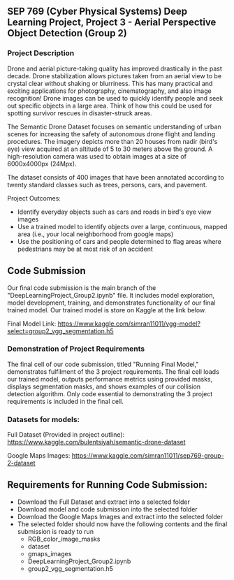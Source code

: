 ## SEP 769 (Cyber Physical Systems) Deep Learning Project, Project 3 - Aerial Perspective Object Detection (Group 2)

### Project Description
Drone and aerial picture-taking quality has improved drastically in the past decade. Drone stabilization allows pictures taken from an aerial view to be crystal clear without shaking or blurriness. This has many practical and exciting applications for photography, cinematography, and also image recognition! Drone images can be used to quickly identify people and seek out specific objects in a large area. Think of how this could be used for spotting survivor rescues in disaster-struck areas.

The Semantic Drone Dataset focuses on semantic understanding of urban scenes for increasing the safety of autonomous drone flight and landing procedures. The imagery depicts more than 20 houses from nadir (bird's eye) view acquired at an altitude of 5 to 30 meters above the ground. A high-resolution camera was used to obtain images at a size of 6000x4000px (24Mpx).

The dataset consists of 400 images that have been annotated according to twenty standard classes such as trees, persons, cars, and pavement.

Project Outcomes:

* Identify everyday objects such as cars and roads in bird's eye view images
* Use a trained model to identify objects over a large, continuous, mapped area (i.e., your local neighborhood from google maps)
* Use the positioning of cars and people determined to flag areas where pedestrians may be at most risk of an accident

## Code Submission
Our final code submission is the main branch of the "DeepLearningProject_Group2.ipynb" file. It includes model exploration, model development, training, and demonstrates functionality of our final trained model. Our trained model is store on Kaggle at the link below.

Final Model Link: https://www.kaggle.com/simran11011/vgg-model?select=group2_vgg_segmentation.h5


### Demonstration of Project Requirements

The final cell of our code submission, titled "Running Final Model," demonstrates fulfilment of the 3 project requirements. The final cell loads our trained model, outputs performance metrics using provided masks, displays segmentation masks, and shows examples of our collision detection algorithm. Only code essential to demonstrating the 3 project requirements is included in the final cell.


### Datasets for models:
Full Dataset (Provided in project outline): https://www.kaggle.com/bulentsiyah/semantic-drone-dataset

Google Maps Images: https://www.kaggle.com/simran11011/sep769-group-2-dataset


## Requirements for Running Code Submission:
* Download the Full Dataset and extract into a selected folder
* Download model and code submission into the selected folder
* Download the Google Maps Images and extract into the selected folder
* The selected folder should now have the following contents and the final submission is ready to run
  * RGB_color_image_masks
  * dataset
  * gmaps_images
  * DeepLearningProject_Group2.ipynb
  * group2_vgg_segmentation.h5
